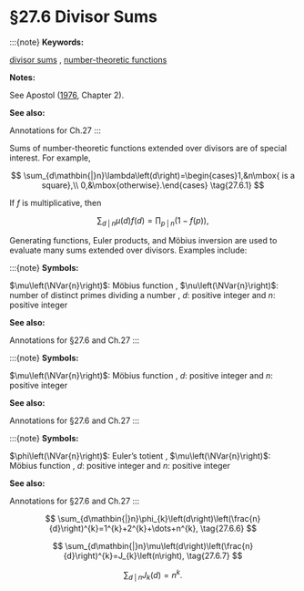 # §27.6 Divisor Sums

:::{note}
**Keywords:**

[divisor sums](http://dlmf.nist.gov/search/search?q=divisor%20sums) , [number-theoretic functions](http://dlmf.nist.gov/search/search?q=number-theoretic%20functions)

**Notes:**

See Apostol ([1976](./bib/index.html#bib115 "Introduction to Analytic Number Theory"), Chapter 2).

**See also:**

Annotations for Ch.27
:::

Sums of number-theoretic functions extended over divisors are of special interest. For example,


<a id="E1"></a>
$$
\sum_{d\mathbin{|}n}\lambda\left(d\right)=\begin{cases}1,&n\mbox{ is a square},\\
0,&\mbox{otherwise}.\end{cases} \tag{27.6.1}
$$

If $f$ is multiplicative, then


<a id="E2"></a>
$$
\sum_{d\mathbin{|}n}\mu\left(d\right)f(d)=\prod_{p\mathbin{|}n}(1-f(p)), \tag{27.6.2}
$$

Generating functions, Euler products, and Möbius inversion are used to evaluate many sums extended over divisors. Examples include:

:::{note}
**Symbols:**

$\mu\left(\NVar{n}\right)$: Möbius function , $\nu\left(\NVar{n}\right)$: number of distinct primes dividing a number , $d$: positive integer and $n$: positive integer

**See also:**

Annotations for §27.6 and Ch.27
:::

:::{note}
**Symbols:**

$\mu\left(\NVar{n}\right)$: Möbius function , $d$: positive integer and $n$: positive integer

**See also:**

Annotations for §27.6 and Ch.27
:::

:::{note}
**Symbols:**

$\phi\left(\NVar{n}\right)$: Euler’s totient , $\mu\left(\NVar{n}\right)$: Möbius function , $d$: positive integer and $n$: positive integer

**See also:**

Annotations for §27.6 and Ch.27
:::


<a id="E6"></a>
$$
\sum_{d\mathbin{|}n}\phi_{k}\left(d\right)\left(\frac{n}{d}\right)^{k}=1^{k}+2^{k}+\dots+n^{k}, \tag{27.6.6}
$$


<a id="E7"></a>
$$
\sum_{d\mathbin{|}n}\mu\left(d\right)\left(\frac{n}{d}\right)^{k}=J_{k}\left(n\right), \tag{27.6.7}
$$


<a id="E8"></a>
$$
\sum_{d\mathbin{|}n}J_{k}\left(d\right)=n^{k}. \tag{27.6.8}
$$
